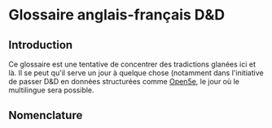 # Glossaire anglais-français D&D

## Introduction

Ce glossaire est une tentative de concentrer des tradictions glanées ici et là. Il se peut qu'il serve un jour à quelque chose (notamment dans l'initiative de passer D&D en données structurées comme [Open5e](https://github.com/open5e), le jour où le multilingue sera possible.

## Nomenclature



